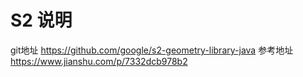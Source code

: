 # S2 说明

git地址 https://github.com/google/s2-geometry-library-java
参考地址 https://www.jianshu.com/p/7332dcb978b2
